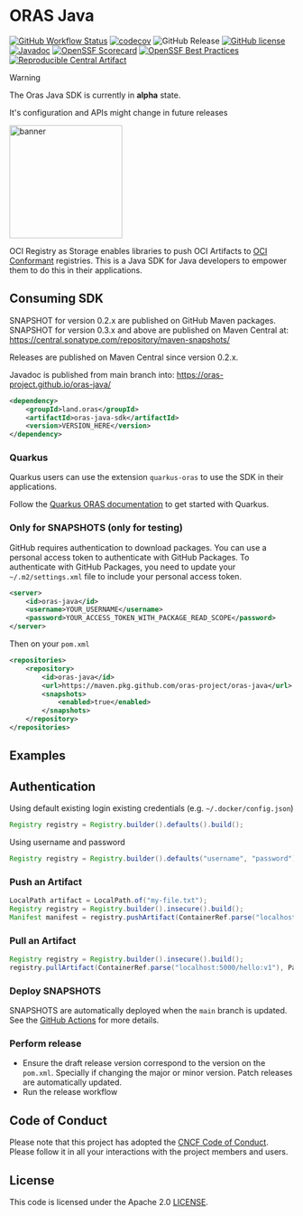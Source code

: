 # ORAS Java

[![GitHub Workflow Status](https://github.com/oras-project/oras-java/actions/workflows/build.yml/badge.svg)](https://github.com/oras-project/oras-java/actions/workflows/build.yml)
[![codecov](https://codecov.io/gh/oras-project/oras-java/branch/main/graph/badge.svg)](https://codecov.io/gh/oras-project/oras-java)
![GitHub Release](https://img.shields.io/github/v/release/oras-project/oras-java?logo=github&color=green)
[![GitHub license](https://img.shields.io/github/license/oras-project/oras-java)](https://github.com/oras-project/oras-java/blob/main/LICENSE)
[![Javadoc](https://img.shields.io/badge/javadoc-latest-blue)](https://oras-project.github.io/oras-java/)
[![OpenSSF Scorecard](https://api.scorecard.dev/projects/github.com/oras-project/oras-java/badge)](https://scorecard.dev/viewer/?uri=github.com/oras-project/oras-java)
[![OpenSSF Best Practices](https://www.bestpractices.dev/projects/10047/badge)](https://www.bestpractices.dev/projects/10047)
[![Reproducible Central Artifact](https://img.shields.io/reproducible-central/artifact/land.oras/oras-java-sdk/0.2.15)](https://github.com/jvm-repo-rebuild/reproducible-central/blob/master/content/land/oras/oras-java-sdk/README.md)


> [!WARNING]
> The Oras Java SDK is currently in **alpha** state.
>
> It's configuration and APIs might change in future releases

<p align="left">
<a href="https://oras.land/"><img src="https://oras.land/img/oras.svg" alt="banner" width="200px"></a>
</p>

OCI Registry as Storage enables libraries to push OCI Artifacts to [OCI Conformant](https://github.com/opencontainers/oci-conformance) registries. This is a Java SDK for Java developers to empower them to do this in their applications.

## Consuming SDK

SNAPSHOT for version 0.2.x are published on GitHub Maven packages.
SNAPSHOT for version 0.3.x and above are published on Maven Central at: https://central.sonatype.com/repository/maven-snapshots/

Releases are published on Maven Central since version 0.2.x.

Javadoc is published from main branch into: https://oras-project.github.io/oras-java/

```xml
<dependency>
    <groupId>land.oras</groupId>
    <artifactId>oras-java-sdk</artifactId>
    <version>VERSION_HERE</version>
</dependency>
```

### Quarkus

Quarkus users can use the extension `quarkus-oras` to use the SDK in their applications.

Follow the [Quarkus ORAS documentation](https://docs.quarkiverse.io/quarkus-oras/dev/index.html#) to get started with Quarkus.

### Only for SNAPSHOTS (only for testing)

GitHub requires authentication to download packages. You can use a personal access token to authenticate with GitHub Packages. To authenticate with GitHub Packages, you need to update your `~/.m2/settings.xml` file to include your personal access token.

```xml
<server>
    <id>oras-java</id>
    <username>YOUR_USERNAME</username>
    <password>YOUR_ACCESS_TOKEN_WITH_PACKAGE_READ_SCOPE</password>
</server>
```

Then on your `pom.xml`

```xml
<repositories>
    <repository>
        <id>oras-java</id>
        <url>https://maven.pkg.github.com/oras-project/oras-java</url>
        <snapshots>
            <enabled>true</enabled>
        </snapshots>
    </repository>
</repositories>
```

## Examples

## Authentication

Using default existing login existing credentials (e.g. `~/.docker/config.json`)

```java
Registry registry = Registry.builder().defaults().build();
```

Using username and password

```java
Registry registry = Registry.builder().defaults("username", "password").build();
```

### Push an Artifact

```java
LocalPath artifact = LocalPath.of("my-file.txt");
Registry registry = Registry.builder().insecure().build();
Manifest manifest = registry.pushArtifact(ContainerRef.parse("localhost:5000/hello:v1"), artifact);
```

### Pull an Artifact

```java
Registry registry = Registry.builder().insecure().build();
registry.pullArtifact(ContainerRef.parse("localhost:5000/hello:v1"), Path.of("folder"), false);
```

### Deploy SNAPSHOTS

SNAPSHOTS are automatically deployed when the `main` branch is updated. See the [GitHub Actions](.github/workflows/deploy-snapshots.yml) for more details.

### Perform release

- Ensure the draft release version correspond to the version on the `pom.xml`. Specially if changing the major or minor version. Patch releases are automatically updated.
- Run the release workflow

## Code of Conduct

Please note that this project has adopted the [CNCF Code of Conduct](https://github.com/cncf/foundation/blob/master/code-of-conduct.md).
Please follow it in all your interactions with the project members and users.

## License

This code is licensed under the Apache 2.0 [LICENSE](LICENSE).
